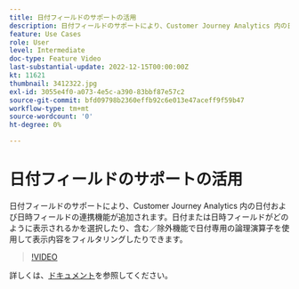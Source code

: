 ```yaml
---
title: 日付フィールドのサポートの活用
description: 日付フィールドのサポートにより、Customer Journey Analytics 内の日付および日時フィールドの連携機能が追加されます。日付または日時フィールドがどのように表示されるかを選択したり、含む／除外機能で日付専用の論理演算子を使用して表示内容をフィルタリングしたりできます。
feature: Use Cases
role: User
level: Intermediate
doc-type: Feature Video
last-substantial-update: 2022-12-15T00:00:00Z
kt: 11621
thumbnail: 3412322.jpg
exl-id: 3055e4f0-a073-4e5c-a390-83bbf87e57c2
source-git-commit: bfd09798b2360effb92c6e013e47aceff9f59b47
workflow-type: tm+mt
source-wordcount: '0'
ht-degree: 0%

---
```


# 日付フィールドのサポートの活用

日付フィールドのサポートにより、Customer Journey Analytics 内の日付および日時フィールドの連携機能が追加されます。日付または日時フィールドがどのように表示されるかを選択したり、含む／除外機能で日付専用の論理演算子を使用して表示内容をフィルタリングしたりできます。

>[!VIDEO](https://video.tv.adobe.com/v/3412322/?quality=12&learn=on)

詳しくは、[ドキュメント](https://experienceleague.adobe.com/docs/analytics-platform/using/cja-usecases/data-views/data-views-usecases.html?lang=ja#date)を参照してください。
